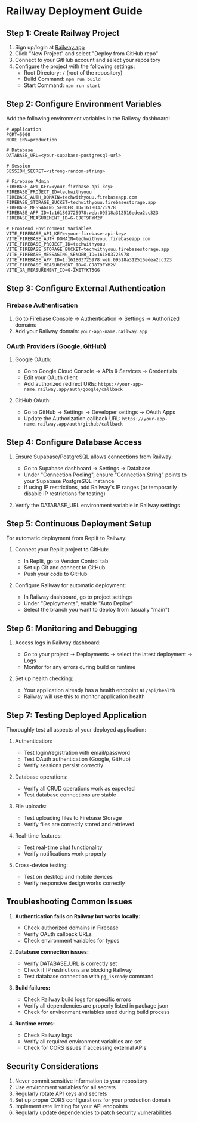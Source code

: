 # Railway Deployment Guide

## Step 1: Create Railway Project

1. Sign up/login at [Railway.app](https://railway.app/)
2. Click "New Project" and select "Deploy from GitHub repo"
3. Connect to your GitHub account and select your repository
4. Configure the project with the following settings:
   - Root Directory: `/` (root of the repository)
   - Build Command: `npm run build`
   - Start Command: `npm run start`

## Step 2: Configure Environment Variables

Add the following environment variables in the Railway dashboard:

```
# Application
PORT=5000
NODE_ENV=production

# Database
DATABASE_URL=<your-supabase-postgresql-url>

# Session
SESSION_SECRET=<strong-random-string>

# Firebase Admin
FIREBASE_API_KEY=<your-firebase-api-key>
FIREBASE_PROJECT_ID=techwithyouu
FIREBASE_AUTH_DOMAIN=techwithyouu.firebaseapp.com
FIREBASE_STORAGE_BUCKET=techwithyouu.firebasestorage.app
FIREBASE_MESSAGING_SENDER_ID=161803725978
FIREBASE_APP_ID=1:161803725978:web:09518a312516edea2cc323
FIREBASE_MEASUREMENT_ID=G-CJ8T9FYM2V

# Frontend Environment Variables
VITE_FIREBASE_API_KEY=<your-firebase-api-key>
VITE_FIREBASE_AUTH_DOMAIN=techwithyouu.firebaseapp.com
VITE_FIREBASE_PROJECT_ID=techwithyouu
VITE_FIREBASE_STORAGE_BUCKET=techwithyouu.firebasestorage.app
VITE_FIREBASE_MESSAGING_SENDER_ID=161803725978
VITE_FIREBASE_APP_ID=1:161803725978:web:09518a312516edea2cc323
VITE_FIREBASE_MEASUREMENT_ID=G-CJ8T9FYM2V
VITE_GA_MEASUREMENT_ID=G-ZKETYKT5GG
```

## Step 3: Configure External Authentication

### Firebase Authentication

1. Go to Firebase Console → Authentication → Settings → Authorized domains
2. Add your Railway domain: `your-app-name.railway.app`

### OAuth Providers (Google, GitHub)

1. Google OAuth:
   - Go to Google Cloud Console → APIs & Services → Credentials
   - Edit your OAuth client
   - Add authorized redirect URIs: `https://your-app-name.railway.app/auth/google/callback`

2. GitHub OAuth:
   - Go to GitHub → Settings → Developer settings → OAuth Apps
   - Update the Authorization callback URL: `https://your-app-name.railway.app/auth/github/callback`

## Step 4: Configure Database Access

1. Ensure Supabase/PostgreSQL allows connections from Railway:
   - Go to Supabase dashboard → Settings → Database
   - Under "Connection Pooling", ensure "Connection String" points to your Supabase PostgreSQL instance
   - If using IP restrictions, add Railway's IP ranges (or temporarily disable IP restrictions for testing)

2. Verify the DATABASE_URL environment variable in Railway settings

## Step 5: Continuous Deployment Setup

For automatic deployment from Replit to Railway:

1. Connect your Replit project to GitHub:
   - In Replit, go to Version Control tab
   - Set up Git and connect to GitHub
   - Push your code to GitHub

2. Configure Railway for automatic deployment:
   - In Railway dashboard, go to project settings
   - Under "Deployments", enable "Auto Deploy"
   - Select the branch you want to deploy from (usually "main")

## Step 6: Monitoring and Debugging

1. Access logs in Railway dashboard:
   - Go to your project → Deployments → select the latest deployment → Logs
   - Monitor for any errors during build or runtime

2. Set up health checking:
   - Your application already has a health endpoint at `/api/health`
   - Railway will use this to monitor application health

## Step 7: Testing Deployed Application

Thoroughly test all aspects of your deployed application:

1. Authentication:
   - Test login/registration with email/password
   - Test OAuth authentication (Google, GitHub)
   - Verify sessions persist correctly

2. Database operations:
   - Verify all CRUD operations work as expected
   - Test database connections are stable

3. File uploads:
   - Test uploading files to Firebase Storage
   - Verify files are correctly stored and retrieved

4. Real-time features:
   - Test real-time chat functionality
   - Verify notifications work properly

5. Cross-device testing:
   - Test on desktop and mobile devices
   - Verify responsive design works correctly

## Troubleshooting Common Issues

1. **Authentication fails on Railway but works locally:**
   - Check authorized domains in Firebase
   - Verify OAuth callback URLs
   - Check environment variables for typos

2. **Database connection issues:**
   - Verify DATABASE_URL is correctly set
   - Check if IP restrictions are blocking Railway
   - Test database connection with `pg_isready` command

3. **Build failures:**
   - Check Railway build logs for specific errors
   - Verify all dependencies are properly listed in package.json
   - Check for environment variables used during build process

4. **Runtime errors:**
   - Check Railway logs
   - Verify all required environment variables are set
   - Check for CORS issues if accessing external APIs

## Security Considerations

1. Never commit sensitive information to your repository
2. Use environment variables for all secrets
3. Regularly rotate API keys and secrets
4. Set up proper CORS configurations for your production domain
5. Implement rate limiting for your API endpoints
6. Regularly update dependencies to patch security vulnerabilities